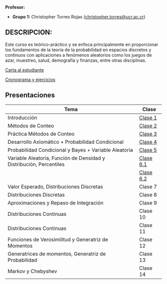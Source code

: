 **Profesor:**

-   **Grupo 1:** Christopher Torres Rojas
    (<christopher.torres@ucr.ac.cr>)

## DESCRIPCION:

Este curso es teórico-práctico y se enfoca principalmente en proporcionar los fundamentos de la teoría de la probabilidad en espacios discretos y continuos con aplicaciones a fenómenos aleatorios como los juegos de azar, muestreo, salud, demografía y finanzas, entre otras disciplinas.

[Carta al
estudiante](https://christopher-tr.github.io/XS0122-II_2025/XS-0122%20carta%20al%20estudiante.pdf)

<a href="https://docs.google.com/spreadsheets/d/14FfMXJsYkpZeMUUQDVjJPZyQKMyyAQUU0X7nDtoBRtk/edit?gid=0#gid=0">Cronograma
y ejercicios</a>

## Presentaciones

| Tema                                                                                  | Clase    |
|---------------------------------------------------------------------------------------|----------|
| Introducción                                                                          | [Clase 1](XS-0122_01.html)|
| Métodos de Conteo                                                                     | [Clase 2](XS-0122_02.html) |
| Práctica Métodos de Conteo                                                            | [Clase 3](XS-0122_03.html)  |
| Desarrollo Axiomático + Probabilidad Condicional                                      | [Clase 4](XS-0122_04.html)  |
| Probabilidad Condicional y Bayes + Variable Aleatoria                                 | [Clase 5](XS-0122_05.html)  |
| Variable Aleatoria, Función de Densidad y Distribución, Percentiles                   | [Clase 6.1](XS-0122_06.html)  |
|                                                                                       | [Clase 6.2](XS-0122_07.html)  |
| Valor Esperado, Distribuciones Discretas                                              | Clase 7  |
| Distribuciones Discretas                                                              | Clase 8  |
| Aproximaciones y Repaso de Integración                                                | Clase 9  |
| Distribuciones Continuas                                                              | Clase 10 |
| Distribuciones Continuas                                                              | Clase 11 |
| Funciones de Verosimilitud y Generatriz de Momentos                                   | Clase 12 |
| Generatrices de momentos, Generatriz de Probabilidad                                  | Clase 13 |
| Markov y Chebyshev                                                                    | Clase 14 |
